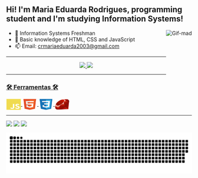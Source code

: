 <div>
<h2>Hi! I'm Maria Eduarda Rodrigues, programming student and I'm studying Information Systems!</h2>
  <img align="right" alt="Gif-mad" height="150" src="https://cdn.discordapp.com/attachments/936426789981528095/956640054472761504/giphy.gif"/>
</div>

- 🔭 Information Systems Freshman
- 📙 Basic knowledge of HTML, CSS and JavaScript
- 📫 Email: crmariaeduarda2003@gmail.com

---

<div align="center">
  <a href="https://github.com/maducr">
  <img max-width="45%" height= "145em" src="https://github-readme-stats.vercel.app/api?username=maducr&show_icons=true&theme=dracula&include_all_commits=true&count_private=true"/>
  <img max-width="45%" height="145em" src="https://github-readme-stats.vercel.app/api/top-langs/?username=maducr&layout=compact&langs_count=7&theme=dracula"/>
</div>

---

###  🛠 Ferramentas 🛠

<div>
  <img align="center" alt="mad-Js" height="30" width="40" src="https://raw.githubusercontent.com/devicons/devicon/master/icons/javascript/javascript-plain.svg">
  <img align="center" alt="mad-HTML" height="30" width="40" src="https://raw.githubusercontent.com/devicons/devicon/master/icons/html5/html5-original.svg">
  <img align="center" alt="mad-CSS" height="30" width="40" src="https://raw.githubusercontent.com/devicons/devicon/master/icons/css3/css3-original.svg">
  <img align="center" alt="mad-CSS" height="30" width="40" src="https://raw.githubusercontent.com/devicons/devicon/master/icons/ruby/ruby-original.svg">
</div>

---
  
<div>
  <a href="https://www.linkedin.com/in/maria-rodrigues-97a739230/" target="_blank"><img src="https://img.shields.io/badge/-LinkedIn-%230077B5?style=for-the-badge&logo=linkedin&logoColor=white" target="_blank"></a> 
  <a href="https://www.instagram.com/madducr" target="_blank"><img src="https://img.shields.io/badge/-Instagram-%23E4405F?style=for-the-badge&logo=instagram&logoColor=white" target="_blank"></a>
  <a href = "mailto:crmariaeduarda2003@gmail.com"><img src="https://img.shields.io/badge/-Gmail-%23333?style=for-the-badge&logo=gmail&logoColor=white" target="_blank"></a>   

  ![Snake animation](https://github.com/maducr/maducr/blob/output/github-contribution-grid-snake.svg)


</div>
